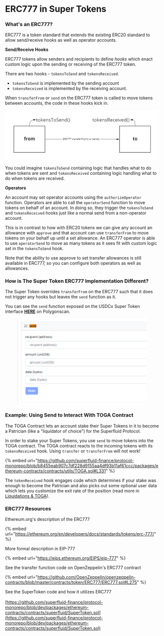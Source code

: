 # ERC777 in Super Tokens

### What's an ERC777?

ERC777 is a token standard that extends the existing ERC20 standard to allow send/receive hooks as well as operator accounts.

**Send/Receive Hooks**

ERC777 tokens allow senders and recipients to define _hooks_ which enact custom logic upon the sending or receiving of the ERC777 token.

There are two hooks -  `tokensToSend` and `tokensReceived`.&#x20;

* `tokensToSend` is implemented by the sending account
* `tokensReceived` is implemented by the receiving account.&#x20;

When `transferFrom` or `send` on the ERC777 token is called to move tokens between accounts, the code in these hooks kick in.&#x20;

![](<../../../.gitbook/assets/image (10).png>)

You could imagine `tokensToSend` containing logic that handles what to do when tokens are sent and `tokensReceived` containing logic handling what to do when tokens are received.

**Operators**

An account may set operator accounts using the `authorizeOperator` function. Operators are able to call the `operatorSend` function to move tokens on behalf of an account. In doing so, they trigger the `tokensToSend` and `tokensReceived` hooks just like a normal send from a non-operator account.

This is in contrast to how with ERC20 tokens we can give any account an allowance with `approve` and that account can use `transferFrom` to move tokens on your behalf up until a set allowance.  An ERC777 operator is able to use `operatorSend` to move as many tokens as it sees fit with custom logic set in the `tokensToSend` hook.&#x20;

Note that the ability to use approve to set transfer allowances is still available in ERC777, so you can configure both operators as well as allowances.

### How is The Super Token ERC777 Implementation Different?

The Super Token overrides `transferFrom` on the ERC777 such that it does not trigger any hooks but leaves the `send` function as it.

You can see the `send` function exposed on the USDCx Super Token interface [**HERE**](https://polygonscan.com/address/0xCAa7349CEA390F89641fe306D93591f87595dc1F#writeProxyContract) on Polygonscan.

<figure><img src="../../../.gitbook/assets/image (2).png" alt=""><figcaption></figcaption></figure>

### Example: Using Send to Interact With TOGA Contract

The TOGA Contract lets an account stake their Super Tokens in it to become a Patrician (like a "liquidator of choice") for the Superfluid Protocol.

In order to stake your Super Tokens, you use `send` to move tokens into the TOGA contract. The TOGA contract reacts to the incoming tokens with its `tokensReceived` hook. Using `transfer` or `transferFrom` will not work!

{% embed url="https://github.com/superfluid-finance/protocol-monorepo/blob/b8455eab907c7df228d9155aa4df93b11af61ccc/packages/ethereum-contracts/contracts/utils/TOGA.sol#L331" %}

The `tokenReceived` hook engages code which determines if your stake was enough to become the Patrician and also picks out some optional user data which lets you customize the exit rate of the position (read more in [Liquidations & TOGA](https://docs.superfluid.finance/superfluid/sentinels/liquidations-and-toga)).



### ERC777 Resources

Ethereum.org's description of the ERC777

{% embed url="https://ethereum.org/en/developers/docs/standards/tokens/erc-777/" %}

More formal description in EIP-777

{% embed url="https://eips.ethereum.org/EIPS/eip-777" %}

See the transfer function code on OpenZeppelin's ERC777 contract

{% embed url="https://github.com/OpenZeppelin/openzeppelin-contracts/blob/master/contracts/token/ERC777/ERC777.sol#L275" %}

See the SuperToken code and how it utilizes ERC777\
\
[https://github.com/superfluid-finance/protocol-monorepo/blob/dev/packages/ethereum-contracts/contracts/superfluid/SuperToken.sol](https://github.com/superfluid-finance/protocol-monorepo/blob/dev/packages/ethereum-contracts/contracts/superfluid/SuperToken.sol)
